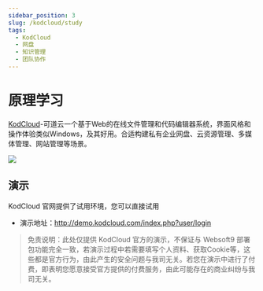 ```yaml
---
sidebar_position: 3
slug: /kodcloud/study
tags:
  - KodCloud
  - 网盘
  - 知识管理
  - 团队协作
---
```


# 原理学习

[KodCloud](https://kodcloud.com)-可道云一个基于Web的在线文件管理和代码编辑器系统，界面风格和操作体验类似Windows，及其好用。合适构建私有企业网盘、云资源管理、多媒体管理、网站管理等场景。 

![](https://libs.websoft9.com/Websoft9/DocsPicture/zh/kodexplorer/kodcloud-gui-websoft9.png)


## 演示

KodCloud 官网提供了试用环境，您可以直接试用

* 演示地址：http://demo.kodcloud.com/index.php?user/login

> 免责说明：此处仅提供 KodCloud 官方的演示，不保证与 Websoft9 部署包功能完全一致，若演示过程中若需要填写个人资料、获取Cookie等，这些都是官方行为，由此产生的安全问题与我司无关。若您在演示中进行了付费，即表明您愿意接受官方提供的付费服务，由此可能存在的商业纠纷与我司无关。